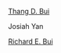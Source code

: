 [Thang D. Bui](http://mlg.eng.cam.ac.uk/thang/)

Josiah Yan

[Richard E. Bui](http://cbl.eng.cam.ac.uk/Public/Turner/Turner)
